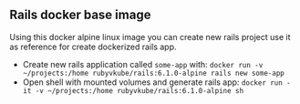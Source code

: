 ## Rails docker base image

Using this docker alpine linux image you can create new rails project use it as reference for create dockerized rails app.

* Create new rails application called `some-app` with: `docker run -v ~/projects:/home rubyvkube/rails:6.1.0-alpine rails new some-app`
* Open shell with mounted volumes and generate rails app:  `docker run -it -v ~/projects:/home rubyvkube/rails:6.1.0-alpine sh`
